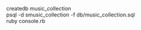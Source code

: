 createdb music_collection </br>
psql -d smusic_collection -f db/music_collection.sql </br>
ruby console.rb
